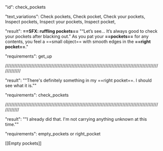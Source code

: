 "id": check_pockets

"text_variations":
Check pockets, Check pocket, Check your pockets, Inspect pockets, Inspect your pockets, Inspect pocket,

"result":
**==SFX: ruffling pockets==**
"“Let’s see… It’s always good to check your pockets after blacking out.” As you pat your **==pockets==** for any contents, you feel a ==small object== with smooth edges in the **==right pocket==**."

"requirements": get_up

/////////////////////////////////////////////////////////////////////////////////////////////////////////////

"result":
""There's definitely something in my ==right pocket==. I should see what it is.""

"requirements": check_pockets

////////////////////////////////////////////////////////////////////////////////////////////////////////////

"result":
""I already did that. I'm not carrying anything unknown at this time.""

"requirements": empty_pockets or right_pocket

[[Empty pockets]]
